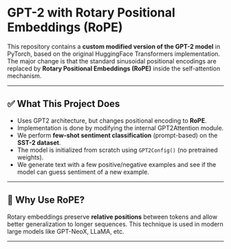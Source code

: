 # GPT-2 with Rotary Positional Embeddings (RoPE)

This repository contains a **custom modified version of the GPT-2 model** in PyTorch, based on the original HuggingFace Transformers implementation. The major change is that the standard sinusoidal positional encodings are replaced by **Rotary Positional Embeddings (RoPE)** inside the self-attention mechanism.

---

## ✅ What This Project Does

- Uses GPT2 architecture, but changes positional encoding to **RoPE**.
- Implementation is done by modifying the internal GPT2Attention module.
- We perform **few-shot sentiment classification** (prompt-based) on the **SST-2 dataset**.
- The model is initialized from scratch using `GPT2Config()` (no pretrained weights).
- We generate text with a few positive/negative examples and see if the model can guess sentiment of a new example.

---

## 🧠 Why Use RoPE?

Rotary embeddings preserve **relative positions** between tokens and allow better generalization to longer sequences. This technique is used in modern large models like GPT-NeoX, LLaMA, etc.

---

